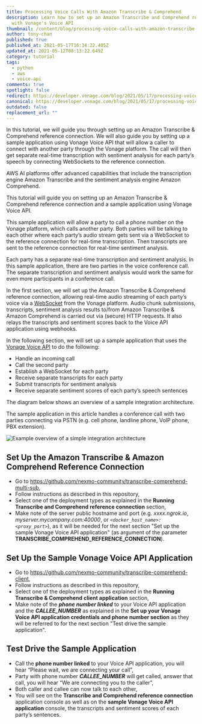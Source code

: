 ```yaml
---
title: Processing Voice Calls With Amazon Transcribe & Comprehend
description: Learn how to set up an Amazon Transcribe and Comprehend reference
  with Vonage's Voice API
thumbnail: /content/blog/processing-voice-calls-with-amazon-transcribe-comprehend/voiceapi_amazon-comprehend_1200x600.png
author: tony-chan
published: true
published_at: 2021-05-17T16:34:22.405Z
updated_at: 2021-05-12T08:13:22.649Z
category: tutorial
tags:
  - python
  - aws
  - voice-api
comments: true
spotlight: false
redirect: https://developer.vonage.com/blog/2021/05/17/processing-voice-calls-with-amazon-transcribe-comprehend
canonical: https://developer.vonage.com/blog/2021/05/17/processing-voice-calls-with-amazon-transcribe-comprehend
outdated: false
replacement_url: ""
---
```

In this tutorial, we will guide you through setting up an Amazon Transcribe & Comprehend reference connection. We will also guide you by setting up a sample application using Vonage Voice API that will allow a caller to connect with another party through the Vonage platform. The call will then get separate real-time transcription with sentiment analysis for each party’s speech by connecting WebSockets to the reference connection.

AWS AI platforms offer advanced capabilities that include the transcription engine Amazon Transcribe and the sentiment analysis engine Amazon Comprehend.

This tutorial will guide you on setting up an Amazon Transcribe & Comprehend reference connection and a sample application using Vonage Voice API.

This sample application will allow a party to call a phone number on the Vonage platform, which calls another party. Both parties will be talking to each other where each party’s audio stream gets sent via a WebSocket to the reference connection for real-time transcription. Then transcripts are sent to the reference connection for real-time sentiment analysis.

Each party has a separate real-time transcription and sentiment analysis. In this sample application, there are two parties in the voice conference call. The separate transcription and sentiment analysis would work the same for even more participants in a conference call.

In the first section, we will set up the Amazon Transcribe & Comprehend reference connection, allowing real-time audio streaming of each party’s voice via a [WebSocket](https://www.vonage.com/communications-apis/platform/websockets/) from the Vonage platform. Audio chunk submissions, transcripts, sentiment analysis results to/from Amazon Transcribe & Amazon Comprehend is carried out via (secure) HTTP requests. It also relays the transcripts and sentiment scores back to the Voice API application using webhooks.

In the following section, we will set up a sample application that uses the [Vonage Voice API](https://developer.nexmo.com/voice/voice-api/overview) to do the following:

* Handle an incoming call
* Call the second party
* Establish a WebSocket for each party
* Receive separate transcripts for each party
* Submit transcripts for sentiment analysis
* Receive separate sentiment scores of each party’s speech sentences

<sign-up number></sign-up>

The diagram below shows an overview of a sample integration architecture.

The sample application in this article handles a conference call with two parties connecting via PSTN (e.g. cell phone, landline phone, VoIP phone, PBX extension).

![Example overview of a simple integration architecture](/content/blog/processing-voice-calls-with-amazon-transcribe-comprehend/transcribe-comprehend.png)

## Set Up the Amazon Transcribe & Amazon Comprehend Reference Connection

* Go to <https://github.com/nexmo-community/transcribe-comprehend-multi-sub>,
* Follow instructions as described in this repository,
* Select one of the deployment types as explained in the **Running Transcribe and Comprehend reference connection** section,
* Make note of the server public hostname and port (e.g. *xxxx.ngrok.io*, *myserver.mycompany.com:40000*, or *`<docker_host_name>:<proxy_port>`*), as it will be needed for the next section "Set up the sample Vonage Voice API application" (as argument of the parameter **TRANSCRIBE_COMPREHEND_REFERENCE_CONNECTION**).

## Set Up the Sample Vonage Voice API Application

* Go to <https://github.com/nexmo-community/transcribe-comprehend-client>, 
* Follow instructions as described in this repository,
* Select one of the deployment types as explained in the **Running Transcribe & Comprehend client application** section,
* Make note of the ***phone number linked*** to your Voice API application and the ***CALLEE_NUMBER*** as explained in the **Set up your Vonage Voice API application credentials and phone number section** as they will be referred to for the next section "Test drive the sample application".

## Test Drive the Sample Application

* Call the **phone number linked** to your Voice API application, you will hear “Please wait, we are connecting your call”,
* Party with phone number ***CALLEE_NUMBER*** will get called, answer that call, you will hear “We are connecting you to the caller”,
* Both caller and callee can now talk to each other,
* You will see on the **Transcribe and Comprehend reference connection** application console as well as on the **sample Vonage Voice API application** console, the transcripts and sentiment scores of each party’s sentences.